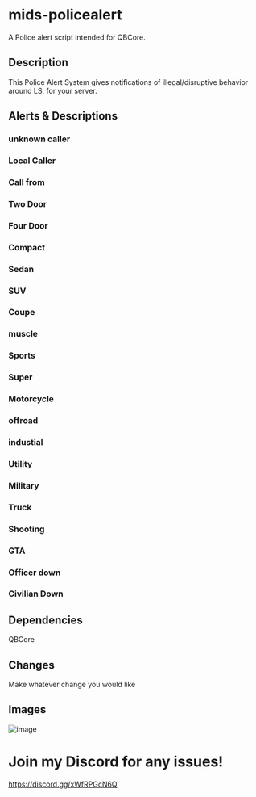 # mids-policealert
A Police alert script intended for QBCore.

## Description
This Police Alert System gives notifications of illegal/disruptive behavior around LS, for your server.

## Alerts & Descriptions

### unknown caller
### Local Caller
### Call from
### Two Door
### Four Door
### Compact
### Sedan
### SUV
### Coupe
### muscle
### Sports
### Super
### Motorcycle
### offroad
### industial
### Utility
### Military
### Truck
### Shooting
### GTA
### Officer down
### Civilian Down

## Dependencies
QBCore

## Changes
Make whatever change you would like

## Images

![image](https://user-images.githubusercontent.com/100185331/161849813-4dc23135-e147-41e5-aec3-4e3ebd71d1b1.png)


# Join my Discord for any issues!
https://discord.gg/xWfRPGcN6Q


